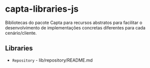 # capta-libraries-js

Bibliotecas do pacote Capta para recursos abstratos para facilitar o desenvolvimento de implementações concretas diferentes para cada cenário/cliente.

## Libraries

* `Repository` - lib/repository/README.md